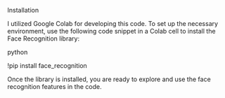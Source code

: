 Installation

I utilized Google Colab for developing this code. To set up the necessary environment, use the following code snippet in a Colab cell to install the Face Recognition library:

python

!pip install face_recognition

Once the library is installed, you are ready to explore and use the face recognition features in the code.
